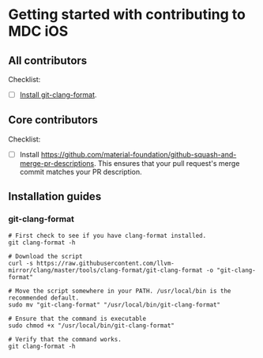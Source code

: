 # Getting started with contributing to MDC iOS

## All contributors

Checklist:

- [ ] [Install git-clang-format](#git-clang-format).

## Core contributors

Checklist:

- [ ] Install https://github.com/material-foundation/github-squash-and-merge-pr-descriptions. This ensures that your pull request's merge commit matches your PR description.

## Installation guides

### git-clang-format

```
# First check to see if you have clang-format installed.
git clang-format -h

# Download the script
curl -s https://raw.githubusercontent.com/llvm-mirror/clang/master/tools/clang-format/git-clang-format -o "git-clang-format"

# Move the script somewhere in your PATH. /usr/local/bin is the recommended default.
sudo mv "git-clang-format" "/usr/local/bin/git-clang-format"

# Ensure that the command is executable
sudo chmod +x "/usr/local/bin/git-clang-format"

# Verify that the command works.
git clang-format -h
```
